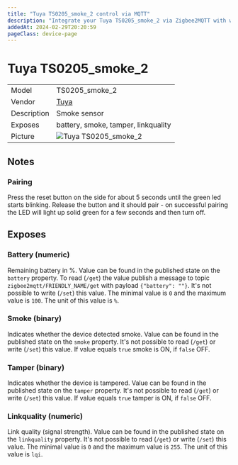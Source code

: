 ```yaml
---
title: "Tuya TS0205_smoke_2 control via MQTT"
description: "Integrate your Tuya TS0205_smoke_2 via Zigbee2MQTT with whatever smart home infrastructure you are using without the vendor's bridge or gateway."
addedAt: 2024-02-29T20:20:59
pageClass: device-page
---
```


<!-- !!!! -->
<!-- ATTENTION: This file is auto-generated through docgen! -->
<!-- You can only edit the "Notes"-Section between the two comment lines "Notes BEGIN" and "Notes END". -->
<!-- Do not use h1 or h2 heading within "## Notes"-Section. -->
<!-- !!!! -->

# Tuya TS0205_smoke_2

|     |     |
|-----|-----|
| Model | TS0205_smoke_2  |
| Vendor  | [Tuya](/supported-devices/#v=Tuya)  |
| Description | Smoke sensor |
| Exposes | battery, smoke, tamper, linkquality |
| Picture | ![Tuya TS0205_smoke_2](https://www.zigbee2mqtt.io/images/devices/TS0205_smoke_2.png) |


<!-- Notes BEGIN: You can edit here. Add "## Notes" headline if not already present. -->
## Notes

### Pairing
Press the reset button on the side for about 5 seconds until the green led starts blinking. Release the button and it should pair - on successful pairing the LED will light up solid green for a few seconds and then turn off.
<!-- Notes END: Do not edit below this line -->




## Exposes

### Battery (numeric)
Remaining battery in %.
Value can be found in the published state on the `battery` property.
To read (`/get`) the value publish a message to topic `zigbee2mqtt/FRIENDLY_NAME/get` with payload `{"battery": ""}`.
It's not possible to write (`/set`) this value.
The minimal value is `0` and the maximum value is `100`.
The unit of this value is `%`.

### Smoke (binary)
Indicates whether the device detected smoke.
Value can be found in the published state on the `smoke` property.
It's not possible to read (`/get`) or write (`/set`) this value.
If value equals `true` smoke is ON, if `false` OFF.

### Tamper (binary)
Indicates whether the device is tampered.
Value can be found in the published state on the `tamper` property.
It's not possible to read (`/get`) or write (`/set`) this value.
If value equals `true` tamper is ON, if `false` OFF.

### Linkquality (numeric)
Link quality (signal strength).
Value can be found in the published state on the `linkquality` property.
It's not possible to read (`/get`) or write (`/set`) this value.
The minimal value is `0` and the maximum value is `255`.
The unit of this value is `lqi`.

